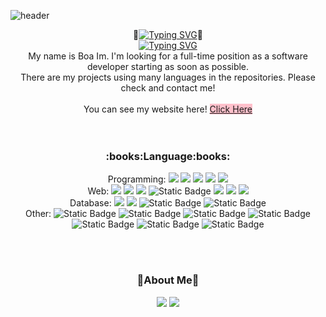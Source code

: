 ![header](https://capsule-render.vercel.app/api?type=Waving&color=gradient&height=300&section=header&text=Boa%20Im&fontSize=90&animation=fadeIn)

<div align="center">
👋<a href="https://git.io/typing-svg"><img src="https://readme-typing-svg.demolab.com?font=Fira+Code&pause=1000&color=CD5FF7&background=91899300&center=true&width=435&lines=Hello+everyone" alt="Typing SVG" /></a>👋<br>
  <a href="https://git.io/typing-svg"><img src="https://readme-typing-svg.demolab.com?font=Fira+Code&pause=1000&color=9E49BE&background=91899300&center=true&width=435&lines=Welcome+to+Boa's+GitHub" alt="Typing SVG" /></a>
</div>
<div align="center">
  My name is Boa Im. I'm looking for a full-time position as a software developer starting as soon as possible.<br>
  There are my projects using many languages in the repositories. Please check and contact me!<br>
  <br>You can see my website here!
  <a type="button" href="https://boa-im.github.io" style="border: none; background-color: pink">Click Here</a>
</div>
<br><br>

<div align="center">
  <h3>:books:Language:books:</h3>
  Programming: 
<img src="https://img.shields.io/badge/C%23-239120?style=flat-square&logo=Csharp&logoColor=white"/></a>
<img src="https://img.shields.io/badge/Java-blue"/></a>
<img src="https://img.shields.io/badge/TypeScript-3178C6?style=flat-square&logo=typescript&logoColor=FFFFFF"/></a>
<img src="https://img.shields.io/badge/Javascript-F7DF1E?style=flat-square&logo=JavaScript&logoColor=white"/></a>
<img src="https://img.shields.io/badge/Python-ffde57?style=flat-square&logo=python&logoColor=3776AB"/></a>
<br> Web: 
<img src="https://img.shields.io/badge/HTML-E34F26?style=flat-square&logo=HTML5&logoColor=white"/></a>
<img src="https://img.shields.io/badge/CSS-1572B6?style=flat-square&logo=CSS3&logoColor=white"/></a>
<img src="https://img.shields.io/badge/JSP-blue"/></a>
<img alt="Static Badge" src="https://img.shields.io/badge/Angular-0F0F11?style=flat-square&logo=angular&logoColor=FF0000">
<img src="https://img.shields.io/badge/ASP%2ENET-512BD4?style=flat-square&logo=.NET&logoColor=white">
<img src="https://img.shields.io/badge/Node%2EJS-339933?style=flat-square&logo=Node.js&logoColor=white"/></a>
<img src="https://img.shields.io/badge/JQuery-0769AD?style=flat-square&logo=JQuery&logoColor=white">
<br> Database: 
<img src="https://img.shields.io/badge/MySQL-4479A1?style=flat-square&logo=MySQL&logoColor=white">
<img src="https://img.shields.io/badge/MSSQL-CC2927?style=flat-square&logo=Microsoft SQL Server&logoColor=white">
<img alt="Static Badge" src="https://img.shields.io/badge/Oracle-F80000?style=flat-square&logo=oracle&logoColor=FFFFFF">
<img alt="Static Badge" src="https://img.shields.io/badge/mongoDB-47A248?style=flat-square&logo=MongoDB&logoColor=FFFFFF">
<br> Other: 
<img alt="Static Badge" src="https://img.shields.io/badge/Git-F05032?style=flat-square&logo=git&logoColor=FFFFFF">
<img alt="Static Badge" src="https://img.shields.io/badge/Azure-0080ff?style=flat-square&logoColor=FFFFFF">
<img alt="Static Badge" src="https://img.shields.io/badge/DevOps-8a71af?style=flat-square&logoColor=FFFFFF">
<img alt="Static Badge" src="https://img.shields.io/badge/AWS-232F3E?style=flat-square&logo=amazonwebservices&logoColor=%23FF9900">
<img alt="Static Badge" src="https://img.shields.io/badge/GCP-4285F4?style=flat-square&logo=googlecloud&logoColor=%23FFFFFF">
<img alt="Static Badge" src="https://img.shields.io/badge/Jira-0052CC?style=flat-square&logo=jira&logoColor=%23FFFFFF">
<img alt="Static Badge" src="https://img.shields.io/badge/Spring%20Boot-6DB33F?style=flat-square&logo=springboot&logoColor=%23FFFFFF">

</div>

<br><br>

<div align="center">
  <h3>🍒About Me🍒</h3>
  <a href="https://www.instagram.com/im_see_mi"><img src="https://img.shields.io/badge/Instagram-E4405F?style=flat-square&logo=Instagram&logoColor=white&link=https://www.instagram.com/im_see_mi"/></a>
  <a href="mailto:qhdk15@gmail.com"><img src="https://img.shields.io/badge/Gmail-EA4335?style=flat-square&logo=Gmail&logoColor=white&link=mailto:qhdk15@gmail.com"/></a>
</div>
